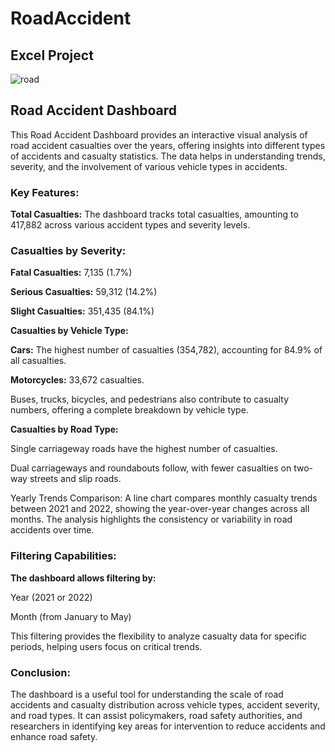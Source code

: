 # RoadAccident
## Excel Project  

  ![road](https://github.com/user-attachments/assets/d1d13fee-58f4-442f-8cc1-642d2e474043)  

## Road Accident Dashboard  

This Road Accident Dashboard provides an interactive visual analysis of road accident casualties over the years, offering insights into different types of accidents and casualty statistics. The data helps in understanding trends, severity, and the involvement of various vehicle types in accidents.  


### Key Features:  

**Total Casualties:** The dashboard tracks total casualties, amounting to 417,882 across various accident types and severity levels.

### Casualties by Severity:  


**Fatal Casualties:** 7,135 (1.7%)  

**Serious Casualties:** 59,312 (14.2%)  

**Slight Casualties:** 351,435 (84.1%)  

**Casualties by Vehicle Type:**  


**Cars:** The highest number of casualties (354,782), accounting for 84.9% of all casualties.  

**Motorcycles:** 33,672 casualties.  

Buses, trucks, bicycles, and pedestrians also contribute to casualty numbers, offering a complete breakdown by vehicle type.  

**Casualties by Road Type:**  


Single carriageway roads have the highest number of casualties.  

Dual carriageways and roundabouts follow, with fewer casualties on two-way streets and slip roads.  

Yearly Trends Comparison: A line chart compares monthly casualty trends between 2021 and 2022, showing the year-over-year changes across all months. The analysis highlights the consistency or variability in road accidents over time.  


### Filtering Capabilities:  

**The dashboard allows filtering by:**  


Year (2021 or 2022)  

Month (from January to May)  

This filtering provides the flexibility to analyze casualty data for specific periods, helping users focus on critical trends.  


  
### Conclusion:  

The dashboard is a useful tool for understanding the scale of road accidents and casualty distribution across vehicle types, accident severity, and road types. It can assist policymakers, road safety authorities, and researchers in identifying key areas for intervention to reduce accidents and enhance road safety.

    

